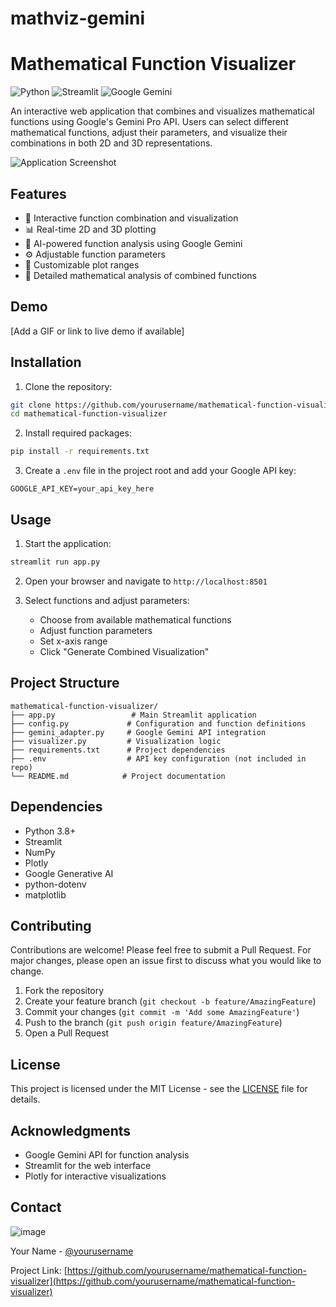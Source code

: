 # mathviz-gemini
# Mathematical Function Visualizer

![Python](https://img.shields.io/badge/Python-3.8+-3776AB?style=flat&logo=python&logoColor=white)
![Streamlit](https://img.shields.io/badge/Streamlit-1.28+-FF4B4B?style=flat&logo=streamlit&logoColor=white)
![Google Gemini](https://img.shields.io/badge/Google%20Gemini-API-4285F4?style=flat&logo=google&logoColor=white)

An interactive web application that combines and visualizes mathematical functions using Google's Gemini Pro API. Users can select different mathematical functions, adjust their parameters, and visualize their combinations in both 2D and 3D representations.

![Application Screenshot](screenshots/app_preview.png)

## Features

- 🔄 Interactive function combination and visualization
- 📊 Real-time 2D and 3D plotting
- 🤖 AI-powered function analysis using Google Gemini
- ⚙️ Adjustable function parameters
- 📐 Customizable plot ranges
- 📝 Detailed mathematical analysis of combined functions

## Demo

[Add a GIF or link to live demo if available]

## Installation

1. Clone the repository:
```bash
git clone https://github.com/yourusername/mathematical-function-visualizer.git
cd mathematical-function-visualizer
```

2. Install required packages:
```bash
pip install -r requirements.txt
```

3. Create a `.env` file in the project root and add your Google API key:
```env
GOOGLE_API_KEY=your_api_key_here
```

## Usage

1. Start the application:
```bash
streamlit run app.py
```

2. Open your browser and navigate to `http://localhost:8501`

3. Select functions and adjust parameters:
   - Choose from available mathematical functions
   - Adjust function parameters
   - Set x-axis range
   - Click "Generate Combined Visualization"

## Project Structure

```
mathematical-function-visualizer/
├── app.py                 # Main Streamlit application
├── config.py             # Configuration and function definitions
├── gemini_adapter.py     # Google Gemini API integration
├── visualizer.py         # Visualization logic
├── requirements.txt      # Project dependencies
├── .env                  # API key configuration (not included in repo)
└── README.md            # Project documentation
```

## Dependencies

- Python 3.8+
- Streamlit
- NumPy
- Plotly
- Google Generative AI
- python-dotenv
- matplotlib

## Contributing

Contributions are welcome! Please feel free to submit a Pull Request. For major changes, please open an issue first to discuss what you would like to change.

1. Fork the repository
2. Create your feature branch (`git checkout -b feature/AmazingFeature`)
3. Commit your changes (`git commit -m 'Add some AmazingFeature'`)
4. Push to the branch (`git push origin feature/AmazingFeature`)
5. Open a Pull Request

## License

This project is licensed under the MIT License - see the [LICENSE](LICENSE) file for details.

## Acknowledgments

- Google Gemini API for function analysis
- Streamlit for the web interface
- Plotly for interactive visualizations

## Contact
![image](https://github.com/user-attachments/assets/2c5b702d-d641-49b5-ad3f-3af0c782406d)

Your Name - [@yourusername](https://twitter.com/yourusername)

Project Link: [https://github.com/yourusername/mathematical-function-visualizer](https://github.com/yourusername/mathematical-function-visualizer)
